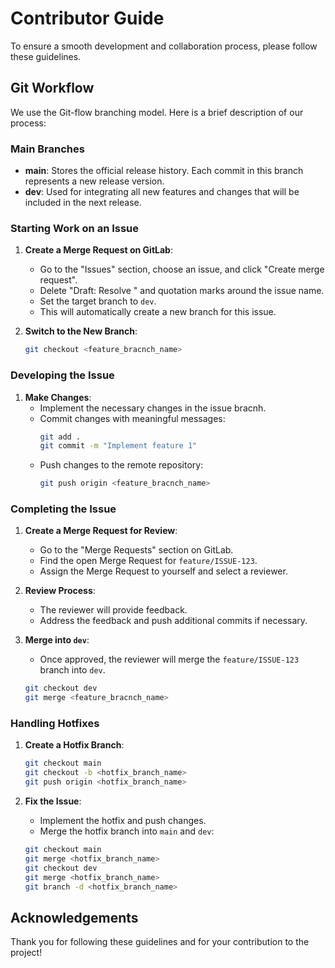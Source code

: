 # Contributor Guide

To ensure a smooth development and collaboration process, please follow these guidelines.

## Git Workflow

We use the Git-flow branching model. Here is a brief description of our process:

### Main Branches

- **main**: Stores the official release history. Each commit in this branch represents a new release version.
- **dev**: Used for integrating all new features and changes that will be included in the next release.

### Starting Work on an Issue

1. **Create a Merge Request on GitLab**:
   - Go to the "Issues" section, choose an issue, and click "Create merge request".
   - Delete "Draft: Resolve " and quotation marks around the issue name.
   - Set the target branch to `dev`.
   - This will automatically create a new branch for this issue.

2. **Switch to the New Branch**:
    ```sh
    git checkout <feature_bracnch_name>
    ```

### Developing the Issue

1. **Make Changes**:
    - Implement the necessary changes in the issue bracnh.
    - Commit changes with meaningful messages:
      ```sh
      git add .
      git commit -m "Implement feature 1"
      ```
    - Push changes to the remote repository:
      ```sh
      git push origin <feature_bracnch_name>
      ```

### Completing the Issue

1. **Create a Merge Request for Review**:
   - Go to the "Merge Requests" section on GitLab.
   - Find the open Merge Request for `feature/ISSUE-123`.
   - Assign the Merge Request to yourself and select a reviewer.

2. **Review Process**:
   - The reviewer will provide feedback.
   - Address the feedback and push additional commits if necessary.

3. **Merge into `dev`**:
    - Once approved, the reviewer will merge the `feature/ISSUE-123` branch into `dev`.

    ```sh
    git checkout dev
    git merge <feature_bracnch_name>
    ```

### Handling Hotfixes

1. **Create a Hotfix Branch**:
    ```sh
    git checkout main
    git checkout -b <hotfix_branch_name>
    git push origin <hotfix_branch_name>
    ```

2. **Fix the Issue**:
    - Implement the hotfix and push changes.
    - Merge the hotfix branch into `main` and `dev`:
    ```sh
    git checkout main
    git merge <hotfix_branch_name>
    git checkout dev
    git merge <hotfix_branch_name>
    git branch -d <hotfix_branch_name>
    ```

## Acknowledgements

Thank you for following these guidelines and for your contribution to the project!
